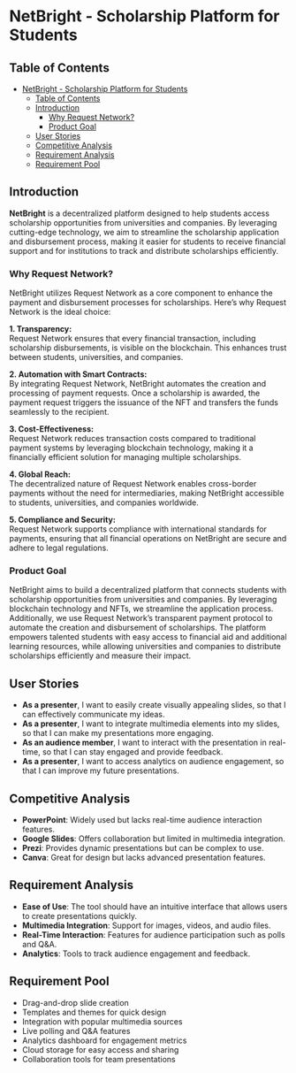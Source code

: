 # NetBright - Scholarship Platform for Students

## Table of Contents

- [NetBright - Scholarship Platform for Students](#netbright---scholarship-platform-for-students)
  - [Table of Contents](#table-of-contents)
  - [Introduction](#introduction)
    - [Why Request Network?](#why-request-network)
    - [Product Goal](#product-goal)
  - [User Stories](#user-stories)
  - [Competitive Analysis](#competitive-analysis)
  - [Requirement Analysis](#requirement-analysis)
  - [Requirement Pool](#requirement-pool)

## Introduction

**NetBright** is a decentralized platform designed to help students access scholarship opportunities from universities and companies. By leveraging cutting-edge technology, we aim to streamline the scholarship application and disbursement process, making it easier for students to receive financial support and for institutions to track and distribute scholarships efficiently.

### Why Request Network?

NetBright utilizes Request Network as a core component to enhance the payment and disbursement processes for scholarships. Here’s why Request Network is the ideal choice:

**1. Transparency:**  
Request Network ensures that every financial transaction, including scholarship disbursements, is visible on the blockchain. This enhances trust between students, universities, and companies.

**2. Automation with Smart Contracts:**  
By integrating Request Network, NetBright automates the creation and processing of payment requests. Once a scholarship is awarded, the payment request triggers the issuance of the NFT and transfers the funds seamlessly to the recipient.

**3. Cost-Effectiveness:**  
Request Network reduces transaction costs compared to traditional payment systems by leveraging blockchain technology, making it a financially efficient solution for managing multiple scholarships.

**4. Global Reach:**  
The decentralized nature of Request Network enables cross-border payments without the need for intermediaries, making NetBright accessible to students, universities, and companies worldwide.

**5. Compliance and Security:**  
Request Network supports compliance with international standards for payments, ensuring that all financial operations on NetBright are secure and adhere to legal regulations.

### Product Goal

NetBright aims to build a decentralized platform that connects students with scholarship opportunities from universities and companies. By leveraging blockchain technology and NFTs, we streamline the application process. Additionally, we use Request Network’s transparent payment protocol to automate the creation and disbursement of scholarships. The platform empowers talented students with easy access to financial aid and additional learning resources, while allowing universities and companies to distribute scholarships efficiently and measure their impact.

## User Stories

- **As a presenter**, I want to easily create visually appealing slides, so that I can effectively communicate my ideas.
- **As a presenter**, I want to integrate multimedia elements into my slides, so that I can make my presentations more engaging.
- **As an audience member**, I want to interact with the presentation in real-time, so that I can stay engaged and provide feedback.
- **As a presenter**, I want to access analytics on audience engagement, so that I can improve my future presentations.

## Competitive Analysis

- **PowerPoint**: Widely used but lacks real-time audience interaction features.
- **Google Slides**: Offers collaboration but limited in multimedia integration.
- **Prezi**: Provides dynamic presentations but can be complex to use.
- **Canva**: Great for design but lacks advanced presentation features.

## Requirement Analysis

- **Ease of Use**: The tool should have an intuitive interface that allows users to create presentations quickly.
- **Multimedia Integration**: Support for images, videos, and audio files.
- **Real-Time Interaction**: Features for audience participation such as polls and Q&A.
- **Analytics**: Tools to track audience engagement and feedback.

## Requirement Pool

- Drag-and-drop slide creation
- Templates and themes for quick design
- Integration with popular multimedia sources
- Live polling and Q&A features
- Analytics dashboard for engagement metrics
- Cloud storage for easy access and sharing
- Collaboration tools for team presentations
